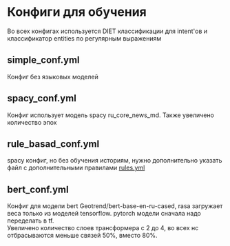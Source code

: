 # Конфиги для обучения
Во всех конфигах используется DIET классификации для intent'ов и классификатор entities по регулярным выражениям 
## simple_conf.yml
Конфиг без языковых моделей

## spacy_conf.yml
Конфиг использует модель spacy ru_core_news_md. Также увеличено количество эпох

## rule_basad_conf.yml
spacy конфиг, но без обучения историям, нужно дополнительно указать файл с дополнительными правилами [rules.yml](..%2Fdata_rule_based%2Frules.yml)

## bert_conf.yml
Конфиг для модели bert Geotrend/bert-base-en-ru-cased, rasa загружает веса только из моделей tensorflow. pytorch модели сначала надо переделать в tf.  
Увеличено количество слоев трансформера с 2 до 4, во всех нс отбрасываются меньше связей 50%, вместо 80%.
